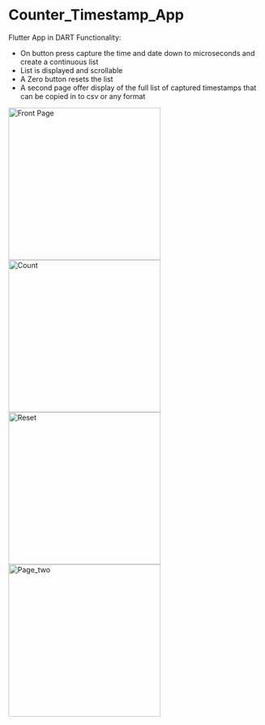 # Counter_Timestamp_App
Flutter App in DART 
Functionality: 
- On button press capture the time and date down to microseconds and create a continuous list
- List is displayed and scrollable
- A Zero button resets the list
- A second page offer display of the full list of captured timestamps that can be copied in to csv or any format 

<img src= "https://github.com/CMehner-space/Counter_Timestamp_App/assets/69016840/a77a0864-9731-4c09-979f-0ec2c20738eb" alt="Front Page" width="300">
<img src= "https://github.com/CMehner-space/Counter_Timestamp_App/assets/69016840/965957f8-e159-45a0-9a3c-c91f1871b167" alt="Count" width="300">
<img src= "https://github.com/CMehner-space/Counter_Timestamp_App/assets/69016840/d3199ea0-c73e-42c3-977b-a90cc8335e1a" alt="Reset" width="300">
<img src= "https://github.com/CMehner-space/Counter_Timestamp_App/assets/69016840/05a8879c-6f7d-469d-b81f-14821c74ca76" alt="Page_two" width="300">



